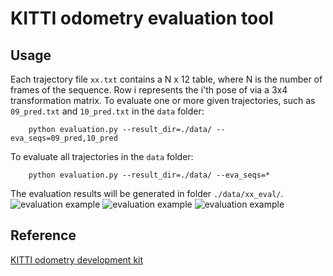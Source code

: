 # KITTI odometry evaluation tool

## Usage

Each trajectory file `xx.txt` contains a N x 12 table, where N is the number of frames of the sequence. Row i represents the i'th pose of via a 3x4 transformation matrix.
To evaluate one or more given trajectories, such as `09_pred.txt` and `10_pred.txt`  in the `data` folder:

        python evaluation.py --result_dir=./data/ --eva_seqs=09_pred,10_pred 

To evaluate all trajectories in the `data` folder:

        python evaluation.py --result_dir=./data/ --eva_seqs=* 

The evaluation results will be generated in folder `./data/xx_eval/`. 
![evaluation example](https://github.com/LearnerLee/KITTI-odometry-evaluation-tool/blob/master/doc/09_error_seg.png)
![evaluation example](https://github.com/LearnerLee/KITTI-odometry-evaluation-tool/blob/master/doc/09_path.png)
![evaluation example](https://github.com/LearnerLee/KITTI-odometry-evaluation-tool/blob/master/doc/09_rpy.png)

## Reference
<a href="http://www.cvlibs.net/datasets/kitti/eval_odometry.php" target="_blank">KITTI odometry development kit</a>
